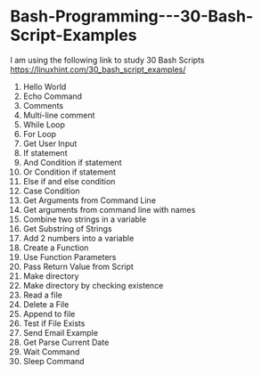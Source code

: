 # Bash-Programming---30-Bash-Script-Examples
I am using the following link to study 30 Bash Scripts
https://linuxhint.com/30_bash_script_examples/

1.	Hello World
2.	Echo Command
3.	Comments
4.	Multi-line comment
5.	While Loop
6.	For Loop
7.	Get User Input
8.	If statement
9.	And Condition if statement
10.	Or Condition if statement
11.	Else if and else condition
12.	Case Condition
13.	Get Arguments from Command Line 
14.	Get arguments from command line with names
15.	Combine two strings in a variable
16.	Get Substring of Strings
17.	Add 2 numbers into a variable
18.	Create a Function
19.	Use Function Parameters
20.	Pass Return Value from Script
21.	Make directory
22.	Make directory by checking existence
23.	Read a file
24.	Delete a File
25.	Append to file
26.	Test if File Exists
27.	Send Email Example
28.	Get Parse Current Date
29.	Wait Command
30.	Sleep Command

